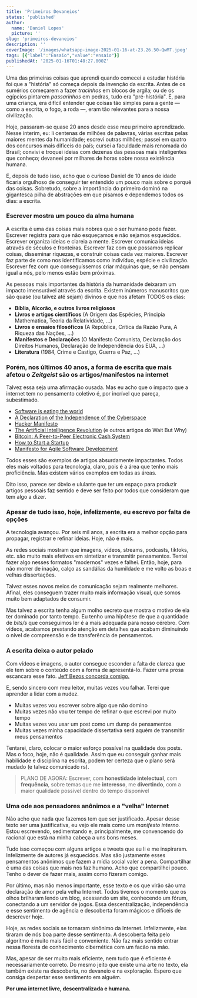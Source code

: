 ```yaml
---
title: 'Primeiros Devaneios'
status: 'published'
author:
  name: 'Daniel Lopes'
  picture: ''
slug: 'primeiros-devaneios'
description: ''
coverImage: '/images/whatsapp-image-2025-01-16-at-23.26.50-QwMT.jpeg'
tags: [{"label":"Ensaio","value":"ensaio"}]
publishedAt: '2025-01-16T01:48:27.000Z'
---
```


Uma das primeiras coisas que aprendi quando comecei a estudar história foi que a "história" só começa depois da invenção da escrita. Antes de os sumérios começarem a fazer *tracinhos* em blocos de argila; ou de os egípcios pintarem *passarinhos* em pedras, tudo era "pré-história". E, para uma criança, era difícil entender que coisas tão simples para a gente — como a escrita, o fogo, a roda —, eram tão relevantes para a nossa civilização.

Hoje, passaram-se quase 20 anos desde esse meu primeiro aprendizado. Nesse ínterim, eu: li centenas de milhões de palavras, várias escritas pelas maiores mentes da humanidade; escrevi outras milhões; passei em quatro dos concursos mais difíceis do país; cursei a faculdade mais renomada do Brasil; convivi e troquei ideias com dezenas das pessoas mais inteligentes que conheço; devaneei por milhares de horas sobre nossa existência humana.

E, depois de tudo isso, acho que o curioso Daniel de 10 anos de idade ficaria orgulhoso de conseguir ter entendido um pouco mais sobre o porquê das coisas. Sobretudo, sobre a importância do primeiro dominó na gigantesca pilha de abstrações em que pisamos e dependemos todos os dias: a escrita.

### Escrever mostra um pouco da alma humana

A escrita é uma das coisas mais nobres que o ser humano pode fazer. Escrever registra para que não esqueçamos e não sejamos esquecidos. Escrever organiza ideias e clareia a mente. Escrever comunica ideias através de séculos e fronteiras. Escrever faz com que possamos replicar coisas, disseminar riquezas, e construir coisas cada vez maiores. Escrever faz parte de como nos identificamos como indivíduo, espécie e civilização. Escrever fez com que conseguíssemos criar máquinas que, se não pensam igual a nós, pelo menos estão bem próximas.

As pessoas mais importantes da história da humanidade deixaram um impacto imensurável através da escrita. Existem inúmeros manuscritos que são quase (ou talvez até sejam) divinos e que nos afetam TODOS os dias:

- **Bíblia, Alcorão, e outros livros religiosos**
- **Livros e artigos científicos** (A Origem das Espécies, Principia Mathematica, Teoria da Relatividade, ...)
- **Livros e ensaios filosóficos** (A República, Crítica da Razão Pura, A Riqueza das Nações, ...)
- **Manifestos e Declarações** (O Manifesto Comunista, Declaração dos Direitos Humanos, Declaração de Independência dos EUA, ...)
- **Literatura** (1984, Crime e Castigo, Guerra e Paz, ...)

### **Porém, nos últimos 40 anos, a forma de escrita que mais afetou o *Zeitgeist* são os artigos/manifestos na internet**

Talvez essa seja uma afirmação ousada. Mas eu acho que o impacto que a internet tem no pensamento coletivo é, por incrível que pareça, subestimado.

- [Software is eating the world](https://a16z.com/why-software-is-eating-the-world/)
- [A Declaration of the Independence of the Cyberspace](https://www.eff.org/cyberspace-independence)
- [Hacker Manifesto](http://subsol.c3.hu/subsol_2/contributors0/warktext.html)
- [The Artificial Intelligence Revolution](https://waitbutwhy.com/2015/01/artificial-intelligence-revolution-1.html) (e outros artigos do Wait But Why)
- [Bitcoin: A Peer-to-Peer Electronic Cash System](https://bitcoin.org/bitcoin.pdf)
- [How to Start a Startup](https://paulgraham.com/start.html)
- [Manifesto for Agile Software Development](https://agilemanifesto.org/)

Todos esses são exemplos de artigos absurdamente impactantes. Todos eles mais voltados para tecnologia, claro, pois é a área que tenho mais proficiência. Mas existem vários exemplos em todas as áreas.

Dito isso, parece ser óbvio e ululante que ter um espaço para produzir artigos pessoais faz sentido e deve ser feito por todos que consideram que tem algo a dizer.

### **Apesar de tudo isso, hoje, infelizmente, eu escrevo por falta de opções**

A tecnologia avançou. Por seis mil anos, a escrita era a melhor opção para propagar, registrar e refinar ideias. Hoje, não é mais.

As redes sociais mostram que imagens, vídeos, streams, podcasts, tiktoks, etc. são muito mais efetivos em sintetizar e transmitir pensamentos. Tentei fazer algo nesses formatos "modernos" vezes e falhei. Então, hoje, para não morrer de inação, calço as sandálias da humildade e me volto as boas e velhas dissertações.

Talvez esses novos meios de comunicação sejam realmente melhores. Afinal, eles conseguem trazer muito mais informação visual, que somos muito bem adaptados de consumir.

Mas talvez a escrita tenha algum molho secreto que mostra o motivo de ela ter dominado por tanto tempo. Eu tenho uma hipótese de que a quantidade de *bits/s* que conseguimos ler é a mais adequada para nosso cérebro. Com vídeos, acabamos prestando atenção em detalhes que acabam diminuindo o nível de compreensão e de transferência de pensamentos.

### **A escrita deixa o autor pelado**

Com vídeos e imagens, o autor consegue esconder a falta de clareza que ele tem sobre o conteúdo com a forma de apresentá-lo. Fazer uma prosa escancara esse fato. [Jeff Bezos concorda comigo.](https://www.sixpagermemo.com/blog/jeff-bezos-lex-fridman-six-page-memo)

E, sendo sincero com meu leitor, muitas vezes vou falhar. Terei que aprender a lidar com a nudez.

- Muitas vezes vou escrever sobre algo que não domino
- Muitas vezes não vou ter tempo de refinar o que escrevi por muito tempo
- Muitas vezes vou usar um post como um dump de pensamentos
- Muitas vezes minha capacidade dissertativa será aquém de transmitir meus pensamentos

Tentarei, claro, colocar o maior esforço possível na qualidade dos posts. Mas o foco, hoje, não é qualidade. Assim que eu conseguir ganhar mais habilidade e disciplina na escrita, podem ter certeza que o plano será mudado (e talvez comunicado rs).

> PLANO DE AGORA: Escrever, com **honestidade intelectual**, com **frequência**, sobre temas que me **interesso**, me **divertindo**, com a maior qualidade possível dentro do tempo disponível

### **Uma ode aos pensadores anônimos e a "velha" Internet**

Não acho que nada que fazemos tem que ser justificado. Apesar desse texto ser uma justificativa, eu vejo ele mais como um *manifesto interno.* Estou escrevendo, sedimentando e, principalmente, me convencendo do racional que está na minha cabeça a uns bons meses.

Tudo isso começou com alguns artigos e tweets que eu li e me inspiraram. Infelizmente de autores já esquecidos. Mas são justamente esses pensamentos anônimos que fazem a mídia social valer a pena. Compartilhar é uma das coisas que mais nos faz humano. Acho que compartilhei pouco. Tenho o dever de fazer mais, assim como fizeram comigo.

Por último, mas não menos importante, esse texto e os que virão são uma declaração de amor pela velha Internet. Todos tivemos o momento que os olhos brilharam lendo um blog, acessando um site, conhecendo um fórum, conectando a um servidor de jogos. Essa descentralização, independência e esse sentimento de agência e descoberta foram mágicos e difíceis de descrever hoje.

Hoje, as redes sociais se tornaram sinônimo da Internet. Infelizmente, elas tiraram de nós boa parte desse sentimento. A descoberta feita pelo algoritmo é muito mais fácil e conveniente. Não faz mais sentido entrar nessa floresta de conhecimento cibernética com um facão na mão.

Mas, apesar de ser muito mais eficiente, nem tudo que é eficiente é necessariamente correto. Do mesmo jeito que existe uma arte no texto, ela também existe na descoberta, no devaneio e na exploração. Espero que consiga despertar esse sentimento em alguém.

**Por uma internet livre, descentralizada e humana.**